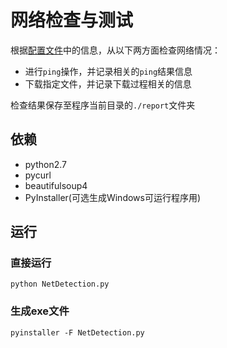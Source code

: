 
# 网络检查与测试

根据[配置文件](./app.conf)中的信息，从以下两方面检查网络情况：

* 进行`ping`操作，并记录相关的`ping`结果信息
* 下载指定文件，并记录下载过程相关的信息

检查结果保存至程序当前目录的`./report`文件夹

## 依赖

* python2.7
* pycurl
* beautifulsoup4
* PyInstaller(可选生成Windows可运行程序用)

## 运行

### 直接运行

```
python NetDetection.py
```

### 生成exe文件

```
pyinstaller -F NetDetection.py
```
